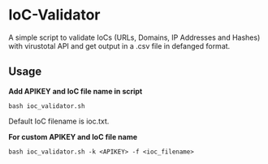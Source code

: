 # IoC-Validator

A simple script to validate IoCs (URLs, Domains, IP Addresses and Hashes) with virustotal API
and get output in a .csv file in defanged format.

## Usage

**Add APIKEY and IoC file name in script**

```
bash ioc_validator.sh
```
Default IoC filename is ioc.txt.


**For custom APIKEY and IoC file name**
```
bash ioc_validator.sh -k <APIKEY> -f <ioc_filename>
```




